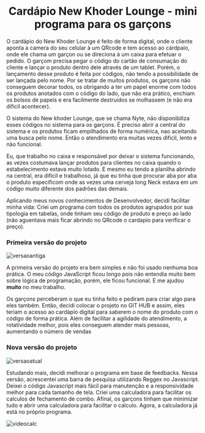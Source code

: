 <h1 align="center">Cardápio New Khoder Lounge - mini programa para os garçons</h1>

O cardápio do New Khoder Lounge é feito de forma digital, onde o cliente aponta a camera do seu celular à um QRcode e tem acesso ao cárdpaio, onde ele chama um garçon ou se direciona à um caixa para efetuar o pedido. O garçom precisa pegar o código do cartão de consumação do cliente e lançar o produto dentro dele através de um tablet. Porém, o lançamento desse produto é feita por códigos, não tendo a possibilidade de ser lançada pelo nome. Por se tratar de muitos produtos, os garçons não conseguem decorar todos, os obrigando a ter um papel enorme com todos os produtos anotados com o código do lado, que não era prático, enchiam os bolsos de papeis e era facilmente destruidos se molhassem (e não era dificil acontecer).

O sistema do New khoder Lounge, que se chama Nyte, não disponibiliza esses códigos no sistema para os garçons. É preciso abrir a central do sistema e os produtos ficam empilhados de forma numérica, nao aceitando uma busca pelo nome. Então o atendimento era muitas vezes dificil, lento e não funcional. 

Eu, que trabalho no caixa e responsável por deixar o sistema funcionando, as vezes costumava lançar produtos para clientes  no caixa quando o estabelecimento estava muito lotado. E mesmo eu tendo a planilha abrindo na central, era dificil e trabalhoso, já que eu tinha que procurar aba por aba o produto específicom onde as vezes uma cerveja long Neck estava em um código muito diferente dos padrões das demais. 

Aplicando meus novos conhecimentos de Desenvolvedor, decidi facilitar minha vida: Criei um programa com todos os produtos agrupados por sua tipologia em tabelas, onde tinham seu código de produto e preço ao lado (não aguentava mais ficar abrindo no QRcode o cardapio para verificar o preço).

<h3>Primeira versão do projeto</h3>

![versaoantiga](https://user-images.githubusercontent.com/86988795/178396261-b71474ec-6702-4dd3-9a24-8263f98b8f3d.png)


A primeira versão do projeto era bem simples e não foi usado nenhuma boa prática. O meu código JavaScript ficou longo pois não entendia muito bem sobre lógica de programação, porém, ele ficou funcional. E me ajudou <strong>muito</strong> no meu trabalho. 

Os garçons perceberam o que eu tinha feito e pediram para criar algo para eles também. Então, decidi colocar o projeto no GIT HUB e assim, eles teriam o acesso ao cardápio digital para saberem o nome do produto com o código de forma prática.
Além de facilitar a agilidade do atendimento, a rotatividade melhor, pois eles conseguem atender mais pessoas, aumentando o número de vendas

<h3>Nova versão do projeto</h3>

![versaoatual](https://user-images.githubusercontent.com/86988795/178396095-91a40c5d-924a-4bb6-86d2-b96ab83cfb10.png)

Estudando mais, decidi melhorar o programa em base de feedbacks.
Nessa versão, acrescentei uma barra de pesquisa utilizando Reggex no Javascript.
Deixei o código Javascript mais fácil para manutenção e a responsividade melhor para cada tamanho de tela. 
Criei uma calculadora para facilitar os calculos de fechamento de combo. Afinal, os garçons tinham que minimizar tudo e abrir uma calculadora para facilitar o calculo. Agora, a calculadora já está no próprio programa.

![videocalc](https://user-images.githubusercontent.com/86988795/178400786-634b81be-4d71-44f9-9b32-67d458faedae.gif)




